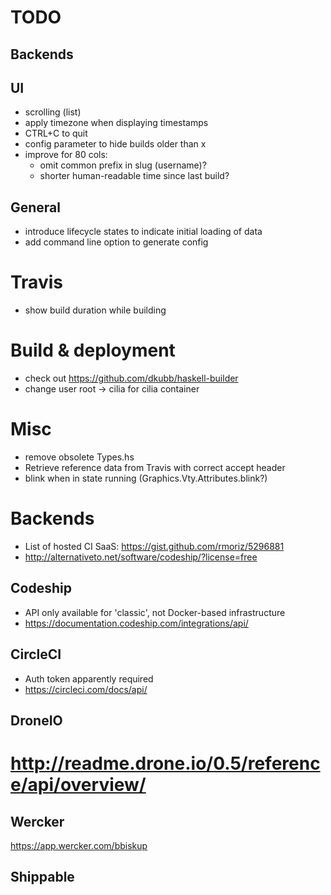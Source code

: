# TODO

## Backends

## UI

 * scrolling (list)
 * apply timezone when displaying timestamps
 * CTRL+C to quit
 * config parameter to hide builds older than x
 * improve for 80 cols:
   - omit common prefix in slug (username)?
   - shorter human-readable time since last build?

## General

* introduce lifecycle states to indicate initial loading of data
* add command line option to generate config

# Travis

* show build duration while building

# Build & deployment

* check out https://github.com/dkubb/haskell-builder
* change user root -> cilia for cilia container

# Misc 

* remove obsolete Types.hs
* Retrieve reference data from Travis with correct accept header
* blink when in state running (Graphics.Vty.Attributes.blink?)

# Backends

* List of hosted CI SaaS: https://gist.github.com/rmoriz/5296881
* http://alternativeto.net/software/codeship/?license=free

## Codeship

* API only available for 'classic', not Docker-based infrastructure 
* https://documentation.codeship.com/integrations/api/

## CircleCI

* Auth token apparently required
* https://circleci.com/docs/api/

## DroneIO

# http://readme.drone.io/0.5/reference/api/overview/

## Wercker

https://app.wercker.com/bbiskup

## Shippable